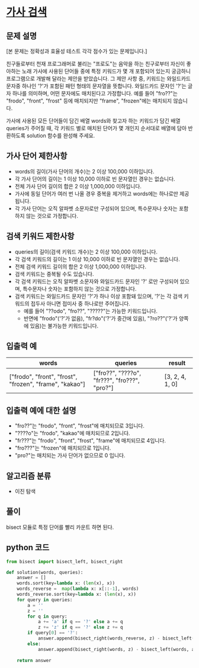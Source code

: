 # [가사 검색](https://programmers.co.kr/learn/courses/30/lessons/60060)

## 문제 설명

[본 문제는 정확성과 효율성 테스트 각각 점수가 있는 문제입니다.]

친구들로부터 천재 프로그래머로 불리는 "프로도"는 음악을 하는 친구로부터 자신이 좋아하는 노래 가사에 사용된 단어들 중에 특정 키워드가 몇 개 포함되어 있는지 궁금하니 프로그램으로 개발해 달라는 제안을 받았습니다.
그 제안 사항 중, 키워드는 와일드카드 문자중 하나인 '?'가 포함된 패턴 형태의 문자열을 뜻합니다. 와일드카드 문자인 '?'는 글자 하나를 의미하며, 어떤 문자에도 매치된다고 가정합니다. 예를 들어 "fro??"는 "frodo", "front", "frost" 등에 매치되지만 "frame", "frozen"에는 매치되지 않습니다.

가사에 사용된 모든 단어들이 담긴 배열 words와 찾고자 하는 키워드가 담긴 배열 queries가 주어질 때, 각 키워드 별로 매치된 단어가 몇 개인지 순서대로 배열에 담아 반환하도록 solution 함수를 완성해 주세요.

## 가사 단어 제한사항

- words의 길이(가사 단어의 개수)는 2 이상 100,000 이하입니다.
- 각 가사 단어의 길이는 1 이상 10,000 이하로 빈 문자열인 경우는 없습니다.
- 전체 가사 단어 길이의 합은 2 이상 1,000,000 이하입니다.
- 가사에 동일 단어가 여러 번 나올 경우 중복을 제거하고 words에는 하나로만 제공됩니다.
- 각 가사 단어는 오직 알파벳 소문자로만 구성되어 있으며, 특수문자나 숫자는 포함하지 않는 것으로 가정합니다.

## 검색 키워드 제한사항

- queries의 길이(검색 키워드 개수)는 2 이상 100,000 이하입니다.
- 각 검색 키워드의 길이는 1 이상 10,000 이하로 빈 문자열인 경우는 없습니다.
- 전체 검색 키워드 길이의 합은 2 이상 1,000,000 이하입니다.
- 검색 키워드는 중복될 수도 있습니다.
- 각 검색 키워드는 오직 알파벳 소문자와 와일드카드 문자인 '?' 로만 구성되어 있으며, 특수문자나 숫자는 포함하지 않는 것으로 가정합니다.
- 검색 키워드는 와일드카드 문자인 '?'가 하나 이상 포함돼 있으며, '?'는 각 검색 키워드의 접두사 아니면 접미사 중 하나로만 주어집니다.
  - 예를 들어 "??odo", "fro??", "?????"는 가능한 키워드입니다.
  - 반면에 "frodo"('?'가 없음), "fr?do"('?'가 중간에 있음), "?ro??"('?'가 양쪽에 있음)는 불가능한 키워드입니다.

## 입출력 예

|words	|queries	|result|
|-|-|-|
|["frodo", "front", "frost", "frozen", "frame", "kakao"]	|["fro??", "????o", "fr???", "fro???", "pro?"]	|[3, 2, 4, 1, 0]|

## 입출력 예에 대한 설명

- "fro??"는 "frodo", "front", "frost"에 매치되므로 3입니다.
- "????o"는 "frodo", "kakao"에 매치되므로 2입니다.
- "fr???"는 "frodo", "front", "frost", "frame"에 매치되므로 4입니다.
- "fro???"는 "frozen"에 매치되므로 1입니다.
- "pro?"는 매치되는 가사 단어가 없으므로 0 입니다.

## 알고리즘 분류

- 이진 탐색

## 풀이

bisect 모듈로 특정 단어를 빨리 카운트 하면 된다.

## python 코드

```python
from bisect import bisect_left, bisect_right

def solution(words, queries):
    answer = []
    words.sort(key=lambda x: (len(x), x))
    words_reverse =  map(lambda x: x[::-1], words)
    words_reverse.sort(key=lambda x: (len(x), x))
    for query in queries:
        a = ''
        z = ''
        for q in query:
            a += 'a' if q == '?' else a += q
            z += 'z' if q == '?' else z += q
        if query[0] == '?':
            answer.append(bisect_right(words_reverse, z) - bisect_left(words_reverse, a))
        else:
            answer.append(bisect_right(words, z) - bisect_left(words, a))
        
    return answer
```